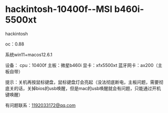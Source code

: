 # hackintosh-10400f--MSI b460i-5500xt
hackintosh


oc：0.88


系统win11+macos12.6.1



设备：
cpu：10400f
主板：微星b460i
显卡：xfx5500xt
蓝牙网卡：ax200（主板自带）

提示：关机再按鼠标键盘，鼠标键盘灯会亮起（没法彻底断电，主板问题，需要彻底关的话，关掉bios的usb唤醒，但是mac的usb唤醒就会有问题，只能通过开机键唤醒）


有问题联系：1192033172@qq.com
